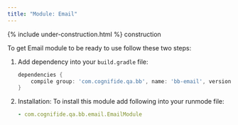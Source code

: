 ```yaml
---
title: "Module: Email"
---
```


{% include under-construction.html %} construction

To get Email module to be ready to use follow these two steps:

1. Add dependency into your `build.gradle` file:

    ```groovy
    dependencies {
        compile group: 'com.cognifide.qa.bb', name: 'bb-email', version: '<Bobcat Version>'
    }
    ```
2. Installation:
    To install this module add following into your runmode file:

     ```yaml
     - com.cognifide.qa.bb.email.EmailModule
     ```
